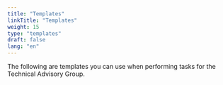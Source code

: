 ```yaml
---
title: "Templates"
linkTitle: "Templates"
weight: 15
type: "templates"
draft: false
lang: "en"
---
```


The following are templates you can use when performing tasks for the Technical Advisory Group.
